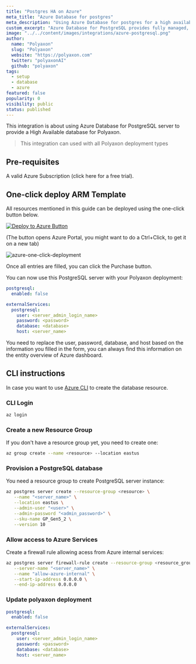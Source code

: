 ```yaml
---
title: "Postgres HA on Azure"
meta_title: "Azure Database for postgres"
meta_description: "Using Azure Database for postgres for a high available Polyaxon sql storage of your experiments and jobs records."
custom_excerpt: "Azure Database for PostgreSQL provides fully managed, enterprise-ready community PostgreSQL database as a service. The PostgreSQL Community edition helps you easily lift and shift to the cloud, using languages and frameworks of your choice."
image: "../../content/images/integrations/azure-postgresql.png"
author:
  name: "Polyaxon"
  slug: "Polyaxon"
  website: "https://polyaxon.com"
  twitter: "polyaxonAI"
  github: "polyaxon"
tags: 
  - setup
  - database
  - azure
featured: false
popularity: 0
visibility: public
status: published
---
```


This integration is about using Azure Database for PostgreSQL server to provide a High Available database for Polyaxon.

> This integration can used with all Polyaxon deployment types


## Pre-requisites

A valid Azure Subscription (click here for a free trial).


## One-click deploy ARM Template

All resources mentioned in this guide can be deployed using the one-click button below.

[![Deploy to Azure Button](https://azuredeploy.net/deploybutton.png)](https://portal.azure.com/#create/Microsoft.Template/uri/https%3A%2F%2Fraw.githubusercontent.com%2Fpolyaxon%2Fpolyaxon-azure%2Fmaster%2Fprovision-pg%2Ftemplate.json)

(The button opens Azure Portal, you might want to do a Ctrl+Click, to get it on a new tab)

![azure-one-click-deployment](../../content/images/integrations/azure/custom-deployment.png)

Once all entries are filled, you can click the Purchase button.

You can now use this PostgreSQL server with your Polyaxon deployment:

```yaml
postgresql:
  enabled: false

externalServices:
  postgresql:
    user: <server_admin_login_name>
    password: <password>
    database: <database>
    host: <server_name>
``` 

You need to replace the user, password, database, and host based on the information you filled in the form, you can always find this information on the entity overview of Azure dashboard.

## CLI instructions

In case you want to use [Azure CLI](https://docs.microsoft.com/en-us/cli/azure/install-azure-cli) to create the database resource.

### CLI Login

```bash
az login
```

### Create a new Resource Group

If you don't have a resource group yet, you need to create one:

```bash
az group create --name <resource> --location eastus
```

### Provision a PostgreSQL database

You need a resource group to create PostgreSQL server instance:

```bash
az postgres server create --resource-group <resource> \
   --name "<server_name>" \
   --location eastus \
   --admin-user "<user>" \
   --admin-password "<admin_password>" \
   --sku-name GP_Gen5_2 \
   --version 10
```

### Allow access to Azure Services

Create a firewall rule allowing acess from Azure internal services:

```bash
az postgres server firewall-rule create --resource-group <resource_group> \
   --server-name "<server_name>" \
   --name "allow-azure-internal" \
   --start-ip-address 0.0.0.0 \
   --end-ip-address 0.0.0.0
```

### Update polyaxon deployment

```yaml
postgresql:
  enabled: false

externalServices:
  postgresql:
    user: <server_admin_login_name>
    password: <password>
    database: <database>
    host: <server_name>
``` 
